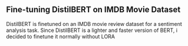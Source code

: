 ## Fine-tuning DistilBERT on IMDB Movie Dataset

DistilBERT is finetuned on an IMDB movie review dataset for a sentiment analysis task. Since DistilBERT is a lighter and faster version of BERT, i decided to finetune it normally without LORA  
